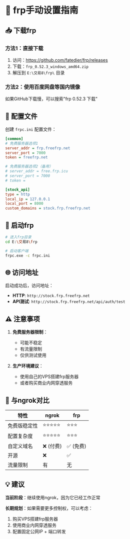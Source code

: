 # 🚀 frp手动设置指南

## 📥 下载frp

### 方法1：直接下载
1. 访问：https://github.com/fatedier/frp/releases
2. 下载：`frp_0.52.3_windows_amd64.zip`
3. 解压到 `E:\交易8\frp\` 目录

### 方法2：使用百度网盘等国内镜像
如果GitHub下载慢，可以搜索"frp 0.52.3 下载"

## 📝 配置文件

创建 `frpc.ini` 配置文件：

```ini
[common]
# 免费服务器选项1
server_addr = frp.freefrp.net
server_port = 7000
token = freefrp.net

# 免费服务器选项2（备用）
# server_addr = free.frp.icu
# server_port = 7000
# token = 

[stock_api]
type = http
local_ip = 127.0.0.1
local_port = 8000
custom_domains = stock.frp.freefrp.net
```

## 🚀 启动frp

```bash
# 进入frp目录
cd E:\交易8\frp

# 启动客户端
frpc.exe -c frpc.ini
```

## 🌐 访问地址

启动成功后，访问地址：
- **HTTP**: `http://stock.frp.freefrp.net`
- **API测试**: `http://stock.frp.freefrp.net/api/auth/test`

## ⚠️ 注意事项

1. **免费服务器限制**：
   - 可能不稳定
   - 有流量限制
   - 仅供测试使用

2. **生产环境建议**：
   - 使用自己的VPS搭建frp服务器
   - 或者购买商业内网穿透服务

## 🔄 与ngrok对比

| 特性 | ngrok | frp |
|------|-------|-----|
| 免费版稳定性 | ⭐⭐⭐⭐⭐ | ⭐⭐⭐ |
| 配置复杂度 | ⭐⭐⭐⭐⭐ | ⭐⭐⭐ |
| 自定义域名 | ❌ (付费) | ✅ (免费) |
| 开源 | ❌ | ✅ |
| 流量限制 | 有 | 无 |

## 💡 建议

**当前阶段**：继续使用ngrok，因为它已经工作正常

**长期规划**：如果需要更多控制权，可以考虑：
1. 购买VPS搭建frp服务器
2. 使用商业内网穿透服务
3. 配置固定公网IP + 端口转发

